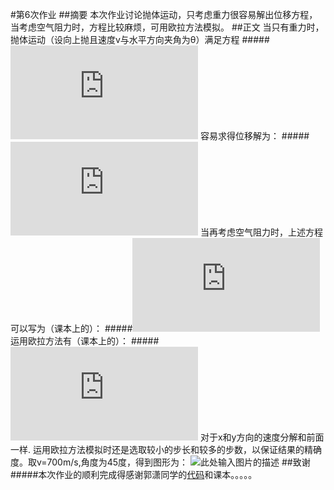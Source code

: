 #第6次作业
##摘要
本次作业讨论抛体运动，只考虑重力很容易解出位移方程，当考虑空气阻力时，方程比较麻烦，可用欧拉方法模拟。
##正文
当只有重力时，抛体运动（设向上抛且速度v与水平方向夹角为θ）满足方程
#####![此处输入图片的描述][1]
容易求得位移解为：
#####![此处输入图片的描述][2]
当再考虑空气阻力时，上述方程可以写为（课本上的）：
#####![此处输入图片的描述][3]
运用欧拉方法有（课本上的）：
#####![此处输入图片的描述][4]
对于x和y方向的速度分解和前面一样.
运用欧拉方法模拟时还是选取较小的步长和较多的步数，以保证结果的精确度。取v=700m/s,角度为45度，得到图形为：
![此处输入图片的描述][5]
##致谢
#####本次作业的顺利完成得感谢郭潇同学的[代码][6]和课本。。。。。


  [1]: http://latex.codecogs.com/gif.latex?%5Cleft%5C%7B%5Cbegin%7Bmatrix%7D%20dx/dt=v_%7Bx%7D=vcos%5Ctheta%20%5C%5C%20dy/dt=dv_%7By%7D=vsin%5Ctheta%20-gt%20,dv_%7By%7D/dt=-g%20%5Cend%7Bmatrix%7D%5Cright.
  [2]: http://latex.codecogs.com/gif.latex?x=vtcos%5Ctheta%20,y=vtsin%5Ctheta%20-0.5gt%5E%7B2%7D
  [3]: http://latex.codecogs.com/gif.latex?%5Cleft%5C%7B%5Cbegin%7Bmatrix%7D%20F_%7Bdrag%7D=-Bv%5E%7B2%7D%5C%5CF_%7Bdrag,x%7D%20=F_%7Bdrag%7Dcos%5Ctheta=F_%7Bdrag%7D%28v_%7Bx%7D/v%29%20%5C%5C%20F_%7Bdrag,x%7D=-Bvv_%7Bx%7D%20%5C%5C%20F_%7Bdrag,y%7D=-Bvv_%7By%7D%20%5Cend%7Bmatrix%7D%5Cright.
  [4]: http://latex.codecogs.com/gif.latex?%5Cleft%5C%7B%5Cbegin%7Bmatrix%7D%20x_%7Bi&plus;1%7D=x_%7Bi%7D&plus;v_%7Bx,i%7D%5CDelta%20t%5C%5C%20x_%7Bx,i&plus;1%7D=x_%7Bx,i%7D-Bvv_%7Bx,i%7D%5CDelta%20t/m%20%5C%5C%20y_%7Bi&plus;1%7D=y_%7Bi%7D&plus;v_%7By,i%7D%5CDelta%20t%20%5C%5C%20y_%7By,i&plus;1%7D=v_%7By,i%7D-Bvv_%7By,i%7D%5CDelta%20t/m-g%5CDelta%20t%20%5Cend%7Bmatrix%7D%5Cright.
  [5]: https://raw.githubusercontent.com/guoxiaowhu/computationalphysics_N2013301020099/master/problem2.9_x-z.png
  [6]: https://github.com/guoxiaowhu/computationalphysics_N2013301020099/blob/master/problem2.9.py

